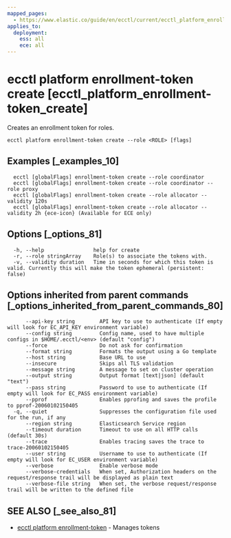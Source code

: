 ```yaml
---
mapped_pages:
  - https://www.elastic.co/guide/en/ecctl/current/ecctl_platform_enrollment-token_create.html
applies_to:
  deployment:
    ess: all
    ece: all
---
```


# ecctl platform enrollment-token create [ecctl_platform_enrollment-token_create]

Creates an enrollment token for roles.

```
ecctl platform enrollment-token create --role <ROLE> [flags]
```


## Examples [_examples_10]

```
  ecctl [globalFlags] enrollment-token create --role coordinator
  ecctl [globalFlags] enrollment-token create --role coordinator --role proxy
  ecctl [globalFlags] enrollment-token create --role allocator --validity 120s
  ecctl [globalFlags] enrollment-token create --role allocator --validity 2h {ece-icon} (Available for ECE only)
```


## Options [_options_81]

```
  -h, --help                help for create
  -r, --role stringArray    Role(s) to associate the tokens with.
  -v, --validity duration   Time in seconds for which this token is valid. Currently this will make the token ephemeral (persistent: false)
```


## Options inherited from parent commands [_options_inherited_from_parent_commands_80]

```
      --api-key string        API key to use to authenticate (If empty will look for EC_API_KEY environment variable)
      --config string         Config name, used to have multiple configs in $HOME/.ecctl/<env> (default "config")
      --force                 Do not ask for confirmation
      --format string         Formats the output using a Go template
      --host string           Base URL to use
      --insecure              Skips all TLS validation
      --message string        A message to set on cluster operation
      --output string         Output format [text|json] (default "text")
      --pass string           Password to use to authenticate (If empty will look for EC_PASS environment variable)
      --pprof                 Enables pprofing and saves the profile to pprof-20060102150405
  -q, --quiet                 Suppresses the configuration file used for the run, if any
      --region string         Elasticsearch Service region
      --timeout duration      Timeout to use on all HTTP calls (default 30s)
      --trace                 Enables tracing saves the trace to trace-20060102150405
      --user string           Username to use to authenticate (If empty will look for EC_USER environment variable)
      --verbose               Enable verbose mode
      --verbose-credentials   When set, Authorization headers on the request/response trail will be displayed as plain text
      --verbose-file string   When set, the verbose request/response trail will be written to the defined file
```


## SEE ALSO [_see_also_81]

* [ecctl platform enrollment-token](/reference/ecctl_platform_enrollment-token.md)	 - Manages tokens
